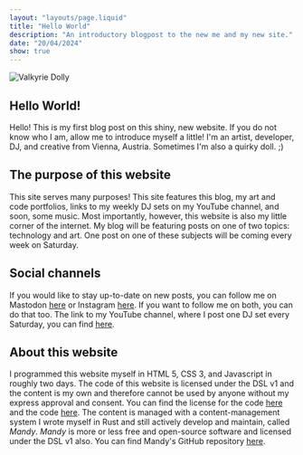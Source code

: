 ```yaml
---
layout: "layouts/page.liquid"
title: "Hello World"
description: "An introductory blogpost to the new me and my new site."
date: "20/04/2024"
show: true
---
```


![Valkyrie Dolly](https://angeldollface.boo/doll-cdn/images/site/banner/banner.png)

## Hello World!

Hello! This is my first blog post on this shiny, new website. If you do not know who I am, allow me to introduce myself a little! I'm an artist, developer, DJ, and creative from Vienna, Austria. Sometimes I'm also a quirky doll. ;)

## The purpose of this website

This site serves many purposes! This site features this blog, my art and code portfolios, links to my weekly DJ sets on my YouTube channel, and soon, some music. Most importantly, however, this website is also my little corner of the internet. My blog will be featuring posts on one of two topics: technology and art. One post on one of these subjects will be coming every week on Saturday.

## Social channels

If you would like to stay up-to-date on new posts, you can follow me on Mastodon [here](https://mastodon.social/@angeldollface666) or Instagram [here](https://instagram.com/angeldollface666). If you want to follow me on both, you can do that too. The link to my YouTube channel, where I post one DJ set every Saturday, you can find [here](https://youtube.com/@angeldollface666).

## About this website

I programmed this website myself in HTML 5, CSS 3, and Javascript in roughly two days. The code of this website is licensed under the DSL v1 and the content is my own and therefore cannot be used by anyone without my express approval and consent. You can find the license for the code [here](https://github.com/angeldollface/doll-software-license) and the code [here](https://github.com/angeldollface/angeldollface.github.io). The content is managed with a content-management system I wrote myself in Rust and still actively develop and maintain, called *Mandy*. *Mandy* is more or less free and open-source software and licensed under the DSL v1 also. You can find Mandy's GitHub repository [here](https://github.com/angeldollface/mandy).
